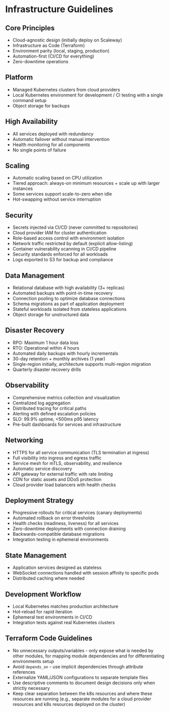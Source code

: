 # Infrastructure Guidelines

## Core Principles

- Cloud-agnostic design (initially deploy on Scaleway)
- Infrastructure as Code (Terraform)
- Environment parity (local, staging, production)
- Automation-first (CI/CD for everything)
- Zero-downtime operations

## Platform

- Managed Kubernetes clusters from cloud providers
- Local Kubernetes environment for development / CI testing with a single command setup
- Object storage for backups

## High Availability

- All services deployed with redundancy
- Automatic failover without manual intervention
- Health monitoring for all components
- No single points of failure

## Scaling

- Automatic scaling based on CPU utilization
- Tiered approach: always-on minimum resources + scale up with larger instances
- Some services support scale-to-zero when idle
- Hot-swapping without service interruption

## Security

- Secrets injected via CI/CD (never committed to repositories)
- Cloud provider IAM for cluster authentication
- Role-based access control with environment isolation
- Network traffic restricted by default (explicit allow-listing)
- Container vulnerability scanning in CI/CD pipeline
- Security standards enforced for all workloads
- Logs exported to S3 for backup and compliance

## Data Management

- Relational database with high availability (3+ replicas)
- Automated backups with point-in-time recovery
- Connection pooling to optimize database connections
- Schema migrations as part of application deployment
- Stateful workloads isolated from stateless applications
- Object storage for unstructured data

## Disaster Recovery

- RPO: Maximum 1 hour data loss
- RTO: Operational within 4 hours
- Automated daily backups with hourly incrementals
- 30-day retention + monthly archives (1 year)
- Single-region initially, architecture supports multi-region migration
- Quarterly disaster recovery drills

## Observability

- Comprehensive metrics collection and visualization
- Centralized log aggregation
- Distributed tracing for critical paths
- Alerting with defined escalation policies
- SLO: 99.9% uptime, <500ms p95 latency
- Pre-built dashboards for services and infrastructure

## Networking

- HTTPS for all service communication (TLS termination at ingress)
- Full visibility into ingress and egress traffic
- Service mesh for mTLS, observability, and resilience
- Automatic service discovery
- API gateway for external traffic with rate limiting
- CDN for static assets and DDoS protection
- Cloud provider load balancers with health checks

## Deployment Strategy

- Progressive rollouts for critical services (canary deployments)
- Automated rollback on error thresholds
- Health checks (readiness, liveness) for all services
- Zero-downtime deployments with connection draining
- Backwards-compatible database migrations
- Integration testing in ephemeral environments

## State Management

- Application services designed as stateless
- WebSocket connections handled with session affinity to specific pods
- Distributed caching where needed

## Development Workflow

- Local Kubernetes matches production architecture
- Hot-reload for rapid iteration
- Ephemeral test environments in CI/CD
- Integration tests against real Kubernetes clusters

## Terraform Code Guidelines

- No unnecessary outputs/variables - only expose what is needed by other modules, for mapping module dependencies and for differentiating environments setup
- Avoid `depends_on` - use implicit dependencies through attribute references
- Externalize YAML/JSON configurations to separate template files
- Use descriptive comments to document design decisions only when strictly necessary
- Keep clear separation between the k8s resources and where these resources are running (e.g., separate modules for a cloud provider resources and k8s resources deployed on the cluster)